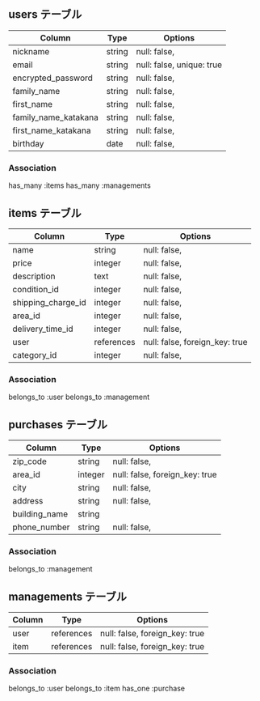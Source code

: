 

## users テーブル

|          Column        |    Type   |            Options             |
| ------------------     | --------- | ------------------------------ |
| nickname               | string    | null: false,                   |
| email                  | string    | null: false,  unique: true     |
| encrypted_password     | string    | null: false,                   |
| family_name            | string    | null: false,                   |
| first_name             | string    | null: false,                   |
| family_name_katakana   | string    | null: false,                   |
| first_name_katakana    | string    | null: false,                   |
| birthday               | date      | null: false,                   |


### Association
has_many :items
has_many :managements





## items テーブル

|          Column        |    Type    |            Options               |
| ---------------------  | ---------- | ------------------------------   |
| name                   | string     | null: false,                     |
| price                  | integer    | null: false,                     |
| description            | text       | null: false,                     |
| condition_id           | integer    | null: false,                     |
| shipping_charge_id     | integer    | null: false,                     |
| area_id                | integer    | null: false,                     |
| delivery_time_id       | integer    | null: false,                     |
| user                   | references | null: false,  foreign_key: true  |
| category_id            | integer    | null: false,                     |


### Association
belongs_to :user
belongs_to :management






##  purchases テーブル

|          Column         |    Type   |            Options               |
| ---------------------   | --------- | ------------------------------   |
| zip_code                | string    | null: false,                     |
| area_id                 | integer   | null: false,  foreign_key: true  |
| city                    | string    | null: false,                     |
| address                 | string    | null: false,                     |
| building_name           | string    |                                  |
| phone_number            | string    | null: false,                     |          


### Association
belongs_to :management






## managements テーブル

|       Column        |     Type      |              Options               |
| ------------------  | ------------- | ---------------------------------- |
| user                | references    | null: false,  foreign_key: true    |
| item                | references    | null: false,  foreign_key: true    |



### Association
belongs_to :user
belongs_to :item
has_one :purchase